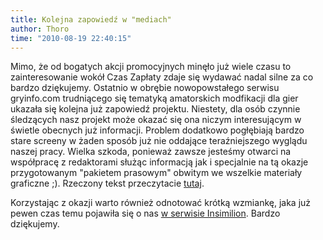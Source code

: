 ```yaml
---
title: Kolejna zapowiedź w "mediach"
author: Thoro
time: "2010-08-19 22:40:15"
---
```


Mimo, że od bogatych akcji promocyjnych minęło już wiele czasu to zainteresowanie wokół Czas Zapłaty zdaje się wydawać nadal silne za co bardzo dziękujemy. 
Ostatnio w obrębie nowopowstałego serwisu gryinfo.com trudniącego się tematyką amatorskich modfikacji dla gier ukazała się kolejna już zapowiedź projektu. 
Niestety, dla osób czynnie śledzących nasz projekt może okazać się ona niczym interesującym w świetle obecnych już informacji. 
Problem dodatkowo pogłębiają bardzo stare screeny w żaden sposób już nie oddające teraźniejszego wyglądu naszej pracy. 
Wielka szkoda, ponieważ zawsze jesteśmy otwarci na współpracę z redaktorami służąc informacją jak i specjalnie na tą okazje przygotowanym "pakietem prasowym" obwitym we wszelkie materiały graficzne ;). 
Rzeczony tekst przeczytacie [tutaj](https://mody.gryinfo.com/index.php?option=com_content&view=article&id=24:czas-zapaty-zapowied&catid=4:modyfikacje&Itemid=48).

Korzystając z okazji warto również odnotować krótką wzmiankę, jaka już pewen czas temu pojawiła się o nas [w serwisie Insimilion](https://crpg.iml.pl/?page=pokazwiesc&id=3717&light=czas%20zap%B3aty). Bardzo dziękujemy.